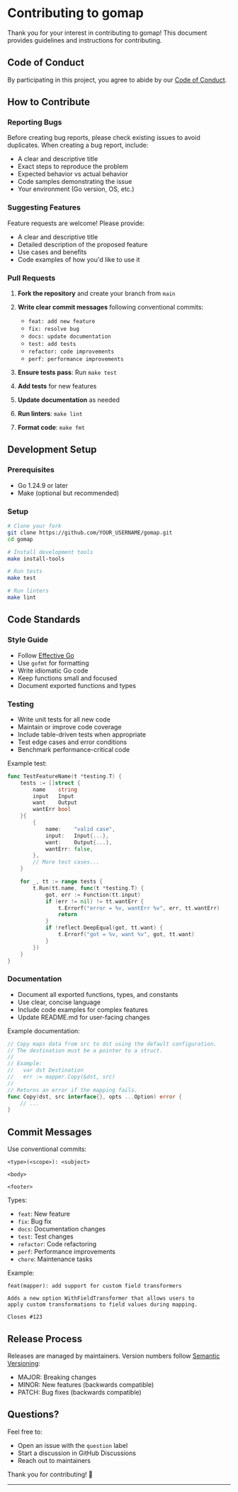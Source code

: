 # Contributing to gomap

Thank you for your interest in contributing to gomap! This document provides guidelines and instructions for contributing.

## Code of Conduct

By participating in this project, you agree to abide by our [Code of Conduct](CODE_OF_CONDUCT.md).

## How to Contribute

### Reporting Bugs

Before creating bug reports, please check existing issues to avoid duplicates. When creating a bug report, include:

- A clear and descriptive title
- Exact steps to reproduce the problem
- Expected behavior vs actual behavior
- Code samples demonstrating the issue
- Your environment (Go version, OS, etc.)

### Suggesting Features

Feature requests are welcome! Please provide:

- A clear and descriptive title
- Detailed description of the proposed feature
- Use cases and benefits
- Code examples of how you'd like to use it

### Pull Requests

1. **Fork the repository** and create your branch from `main`
2. **Write clear commit messages** following conventional commits:

   - `feat: add new feature`
   - `fix: resolve bug`
   - `docs: update documentation`
   - `test: add tests`
   - `refactor: code improvements`
   - `perf: performance improvements`

3. **Ensure tests pass**: Run `make test`
4. **Add tests** for new features
5. **Update documentation** as needed
6. **Run linters**: `make lint`
7. **Format code**: `make fmt`

## Development Setup

### Prerequisites

- Go 1.24.9 or later
- Make (optional but recommended)

### Setup

```bash
# Clone your fork
git clone https://github.com/YOUR_USERNAME/gomap.git
cd gomap

# Install development tools
make install-tools

# Run tests
make test

# Run linters
make lint
```

## Code Standards

### Style Guide

- Follow [Effective Go](https://golang.org/doc/effective_go.html)
- Use `gofmt` for formatting
- Write idiomatic Go code
- Keep functions small and focused
- Document exported functions and types

### Testing

- Write unit tests for all new code
- Maintain or improve code coverage
- Include table-driven tests when appropriate
- Test edge cases and error conditions
- Benchmark performance-critical code

Example test:

```go
func TestFeatureName(t *testing.T) {
    tests := []struct {
        name    string
        input   Input
        want    Output
        wantErr bool
    }{
        {
            name:    "valid case",
            input:   Input{...},
            want:    Output{...},
            wantErr: false,
        },
        // More test cases...
    }

    for _, tt := range tests {
        t.Run(tt.name, func(t *testing.T) {
            got, err := Function(tt.input)
            if (err != nil) != tt.wantErr {
                t.Errorf("error = %v, wantErr %v", err, tt.wantErr)
                return
            }
            if !reflect.DeepEqual(got, tt.want) {
                t.Errorf("got = %v, want %v", got, tt.want)
            }
        })
    }
}
```

### Documentation

- Document all exported functions, types, and constants
- Use clear, concise language
- Include code examples for complex features
- Update README.md for user-facing changes

Example documentation:

```go
// Copy maps data from src to dst using the default configuration.
// The destination must be a pointer to a struct.
//
// Example:
//   var dst Destination
//   err := mapper.Copy(&dst, src)
//
// Returns an error if the mapping fails.
func Copy(dst, src interface{}, opts ...Option) error {
    // ...
}
```

## Commit Messages

Use conventional commits:

```
<type>(<scope>): <subject>

<body>

<footer>
```

Types:

- `feat`: New feature
- `fix`: Bug fix
- `docs`: Documentation changes
- `test`: Test changes
- `refactor`: Code refactoring
- `perf`: Performance improvements
- `chore`: Maintenance tasks

Example:

```
feat(mapper): add support for custom field transformers

Adds a new option WithFieldTransformer that allows users to
apply custom transformations to field values during mapping.

Closes #123
```

## Release Process

Releases are managed by maintainers. Version numbers follow [Semantic Versioning](https://semver.org/):

- MAJOR: Breaking changes
- MINOR: New features (backwards compatible)
- PATCH: Bug fixes (backwards compatible)

## Questions?

Feel free to:

- Open an issue with the `question` label
- Start a discussion in GitHub Discussions
- Reach out to maintainers

Thank you for contributing! 🎉

---
